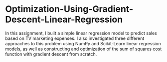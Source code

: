 # Optimization-Using-Gradient-Descent-Linear-Regression
In this assignment, I built a simple linear regression model to predict sales based on TV marketing expenses. I also investigated three different approaches to this problem using NumPy and Scikit-Learn linear regression models, as well as constructing and optimization of the sum of squares cost function with gradient descent from scratch.
